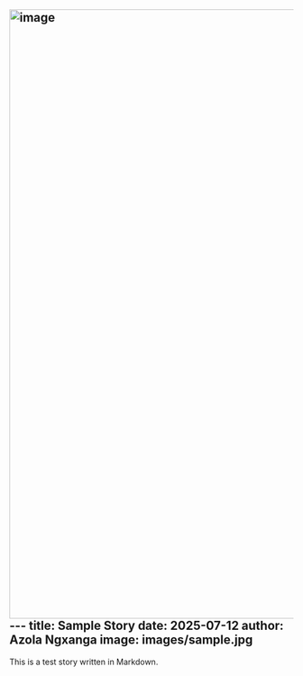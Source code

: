<img width="1920" height="1080" alt="image" src="https://github.com/user-attachments/assets/8c918d40-8670-45b9-a330-e6e7f49caaa7" />---
title: Sample Story
date: 2025-07-12
author: Azola Ngxanga
image: images/sample.jpg
---
This is a test story written in Markdown.
